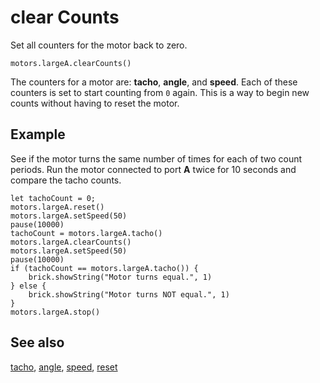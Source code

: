 # clear Counts

Set all counters for the motor back to zero.

```sig
motors.largeA.clearCounts()
```

The counters for a motor are: **tacho**, **angle**, and **speed**. Each of these counters is set to start counting from `0` again. This is a way to begin new counts without having to reset the motor.

## Example

See if the motor turns the same number of times for each of two count periods. Run the motor connected to port **A** twice for 10 seconds and compare the tacho counts.

```blocks
let tachoCount = 0;
motors.largeA.reset()
motors.largeA.setSpeed(50)
pause(10000)
tachoCount = motors.largeA.tacho()
motors.largeA.clearCounts()
motors.largeA.setSpeed(50)
pause(10000)
if (tachoCount == motors.largeA.tacho()) {
    brick.showString("Motor turns equal.", 1)
} else {
    brick.showString("Motor turns NOT equal.", 1)
}
motors.largeA.stop()
```

## See also

[tacho](/reference/motors/motor/tacho), [angle](/reference/motors/motor/angle),
[speed](/reference/motors/motor/speed), [reset](/reference/motors/motor/reset)